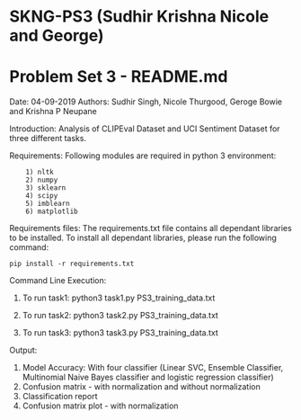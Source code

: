 # SKNG-PS3 (Sudhir Krishna Nicole and George)

Problem Set 3 - README.md
==========================
Date: 04-09-2019
Authors: Sudhir Singh, Nicole Thurgood, Geroge Bowie and Krishna P Neupane


Introduction: Analysis of CLIPEval Dataset and UCI Sentiment Dataset for three different tasks.


Requirements: Following modules are required in python 3 environment:

		1) nltk
		2) numpy
		3) sklearn
		4) scipy
		5) imblearn
		6) matplotlib


Requirements files:
The requirements.txt file contains all dependant libraries to be installed.
To install all dependant libraries, please run the following command:

    pip install -r requirements.txt


Command Line Execution:
1) To run task1:
python3 task1.py PS3_training_data.txt

2) To run task2:
python3 task2.py PS3_training_data.txt

3) To run task3:
python3 task3.py PS3_training_data.txt


Output:

1) Model Accuracy: With four classifier (Linear SVC, Ensemble Classifier, Multinomial Naive Bayes classifier and logistic regression classifier)
2) Confusion matrix - with normalization and without normalization
3) Classification report
4) Confusion matrix plot - with normalization
